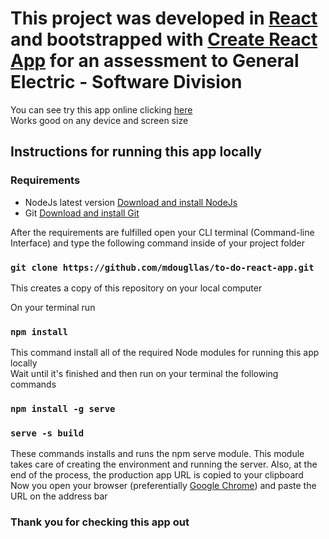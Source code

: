 # This project was developed in [React](https://reactjs.org/) and bootstrapped with [Create React App](https://github.com/facebook/create-react-app) for an assessment to General Electric - Software Division

You can see try this app online clicking [here](https://to-do-list-app-react-ge.herokuapp.com/)<br>
Works good on any device and screen size

## Instructions for running this app locally

### Requirements

- NodeJs latest version [Download and install NodeJs](https://nodejs.org/en/download/)
- Git [Download and install Git](https://git-scm.com/downloads)

After the requirements are fulfilled open your CLI terminal (Command-line Interface) and type the following command inside of your project folder

### `git clone https://github.com/mdougllas/to-do-react-app.git`

This creates a copy of this repository on your local computer<br>

On your terminal run

### `npm install`

This command install all of the required Node modules for running this app locally<br>
Wait until it's finished and then run on your terminal the following commands

### `npm install -g serve`
### `serve -s build`

These commands installs and runs the npm serve module. This module takes care of creating the environment and running the server. Also, at the end of the process, the production app URL is copied to your clipboard<br>
Now you open your browser (preferentially [Google Chrome](https://www.google.com/chrome/)) and paste the URL on the address bar

### Thank you for checking this app out
